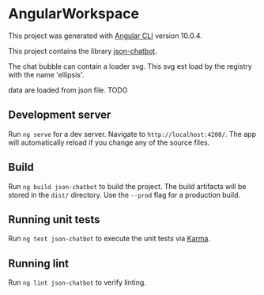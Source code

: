 # AngularWorkspace

This project was generated with [Angular CLI](https://github.com/angular/angular-cli) version 10.0.4.

This project contains the library [json-chatbot](./projects/json-chatbot/README.md). 

The chat bubble can contain a loader svg. This svg est load by the registry with the name 'ellipsis'.

data are loaded from json file. TODO


## Development server

Run `ng serve` for a dev server. Navigate to `http://localhost:4200/`. The app will automatically reload if you change any of the source files.

## Build

Run `ng build json-chatbot` to build the project. The build artifacts will be stored in the `dist/` directory. Use the `--prod` flag for a production build.

## Running unit tests

Run `ng test json-chatbot` to execute the unit tests via [Karma](https://karma-runner.github.io).

## Running lint

Run `ng lint json-chatbot` to verify linting.

